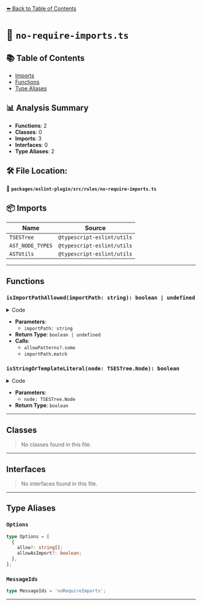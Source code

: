 [⬅️ Back to Table of Contents](../../../../index.md)

# 📄 `no-require-imports.ts`

## 📚 Table of Contents

- [Imports](#imports)
- [Functions](#functions)
- [Type Aliases](#type-aliases)

## 📊 Analysis Summary

- **Functions**: 2
- **Classes**: 0
- **Imports**: 3
- **Interfaces**: 0
- **Type Aliases**: 2

## 🛠️ File Location:
📂 **`packages/eslint-plugin/src/rules/no-require-imports.ts`**

## 📦 Imports

| Name | Source |
|------|--------|
| `TSESTree` | `@typescript-eslint/utils` |
| `AST_NODE_TYPES` | `@typescript-eslint/utils` |
| `ASTUtils` | `@typescript-eslint/utils` |


---

## Functions

### `isImportPathAllowed(importPath: string): boolean | undefined`

<details><summary>Code</summary>

```ts
function isImportPathAllowed(importPath: string): boolean | undefined {
      return allowPatterns?.some(pattern => importPath.match(pattern));
    }
```
</details>

- **Parameters**:
  - `importPath: string`
- **Return Type**: `boolean | undefined`
- **Calls**:
  - `allowPatterns?.some`
  - `importPath.match`
### `isStringOrTemplateLiteral(node: TSESTree.Node): boolean`

<details><summary>Code</summary>

```ts
function isStringOrTemplateLiteral(node: TSESTree.Node): boolean {
      return (
        (node.type === AST_NODE_TYPES.Literal &&
          typeof node.value === 'string') ||
        node.type === AST_NODE_TYPES.TemplateLiteral
      );
    }
```
</details>

- **Parameters**:
  - `node: TSESTree.Node`
- **Return Type**: `boolean`

---

## Classes

> No classes found in this file.


---

## Interfaces

> No interfaces found in this file.


---

## Type Aliases

### `Options`

```ts
type Options = [
  {
    allow?: string[];
    allowAsImport?: boolean;
  },
];
```

### `MessageIds`

```ts
type MessageIds = 'noRequireImports';
```


---